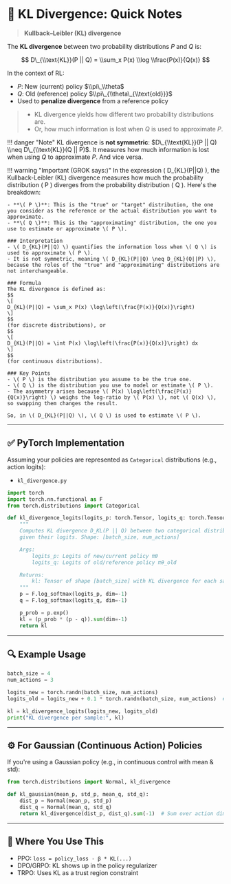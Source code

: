 # 📘 KL Divergence: Quick Notes

> **Kullback–Leibler (KL) divergence**

The **KL divergence** between two probability distributions $P$ and $Q$ is:

$$
D\_{\\text{KL}}(P || Q) = \\sum_x P(x) \\log \\frac{P(x)}{Q(x)}
$$

In the context of RL:

- $P$: New (current) policy $\\pi\_\\theta$
- $Q$: Old (reference) policy $\\pi\_{\\theta\_{\\text{old}}}$
- Used to **penalize divergence** from a reference policy

> - KL divergence yields how different two probability distributions are.
> - Or, how much information is lost when $Q$ is used to approximate $P$.

!!! danger "Note"
KL divergence is **not symmetric**: $D\_{\\text{KL}}(P || Q) \\neq D\_{\\text{KL}}(Q || P)$.
It measures how much information is lost when using $Q$ to approximate $P$. And vice versa.

!!! warning "Important (GROK says:)"
In the expression ( D\_{KL}(P||Q) ), the Kullback-Leibler (KL) divergence measures how much the probability distribution ( P ) diverges from the probability distribution ( Q ). Here's the breakdown:

```
- **\( P \)**: This is the "true" or "target" distribution, the one you consider as the reference or the actual distribution you want to approximate.
- **\( Q \)**: This is the "approximating" distribution, the one you use to estimate or approximate \( P \).

### Interpretation
- \( D_{KL}(P||Q) \) quantifies the information loss when \( Q \) is used to approximate \( P \).
- It is not symmetric, meaning \( D_{KL}(P||Q) \neq D_{KL}(Q||P) \), because the roles of the "true" and "approximating" distributions are not interchangeable.

### Formula
The KL divergence is defined as:
$$
\[
D_{KL}(P||Q) = \sum_x P(x) \log\left(\frac{P(x)}{Q(x)}\right)
\]
$$
(for discrete distributions), or
$$
\[
D_{KL}(P||Q) = \int P(x) \log\left(\frac{P(x)}{Q(x)}\right) dx
\]
$$
(for continuous distributions).

### Key Points
- \( P \) is the distribution you assume to be the true one.
- \( Q \) is the distribution you use to model or estimate \( P \).
- The asymmetry arises because \( P(x) \log\left(\frac{P(x)}{Q(x)}\right) \) weighs the log-ratio by \( P(x) \), not \( Q(x) \), so swapping them changes the result.

So, in \( D_{KL}(P||Q) \), \( Q \) is used to estimate \( P \).
```

______________________________________________________________________

## ✅ PyTorch Implementation

Assuming your policies are represented as `Categorical` distributions (e.g., action logits):

- `kl_divergence.py`

```python
import torch
import torch.nn.functional as F
from torch.distributions import Categorical

def kl_divergence_logits(logits_p: torch.Tensor, logits_q: torch.Tensor) -> torch.Tensor:
    """
    Computes KL divergence D_KL(P || Q) between two categorical distributions P and Q
    given their logits. Shape: [batch_size, num_actions]

    Args:
        logits_p: Logits of new/current policy πθ
        logits_q: Logits of old/reference policy πθ_old

    Returns:
        kl: Tensor of shape [batch_size] with KL divergence for each sample
    """
    p = F.log_softmax(logits_p, dim=-1)
    q = F.log_softmax(logits_q, dim=-1)

    p_prob = p.exp()
    kl = (p_prob * (p - q)).sum(dim=-1)
    return kl
```

______________________________________________________________________

## 🔍 Example Usage

```python
batch_size = 4
num_actions = 3

logits_new = torch.randn(batch_size, num_actions)
logits_old = logits_new + 0.1 * torch.randn(batch_size, num_actions)  # small shift

kl = kl_divergence_logits(logits_new, logits_old)
print("KL divergence per sample:", kl)
```

______________________________________________________________________

## ⚙️ For Gaussian (Continuous Action) Policies

If you're using a Gaussian policy (e.g., in continuous control with mean & std):

```python
from torch.distributions import Normal, kl_divergence

def kl_gaussian(mean_p, std_p, mean_q, std_q):
    dist_p = Normal(mean_p, std_p)
    dist_q = Normal(mean_q, std_q)
    return kl_divergence(dist_p, dist_q).sum(-1)  # Sum over action dims
```

______________________________________________________________________

## 🧠 Where You Use This

- PPO: `loss = policy_loss - β * KL(...)`
- DPO/GRPO: KL shows up in the policy regularizer
- TRPO: Uses KL as a trust region constraint
